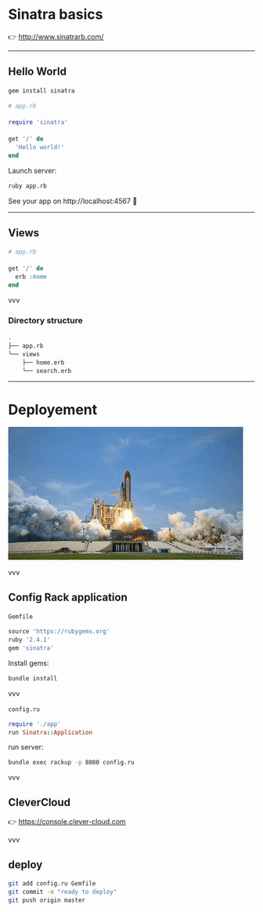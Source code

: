 # Sinatra basics

👉 http://www.sinatrarb.com/

---

## Hello World
```sh
gem install sinatra
```

```ruby
# app.rb

require 'sinatra'

get '/' do
  'Hello world!'
end

```

Launch server:
```sh
ruby app.rb
```

See your app on http://localhost:4567 🎉

---

## Views

```ruby
# app.rb

get '/' do
  erb :home
end
```

vvv

### Directory structure

```bash
.
├── app.rb
└── views
    ├── home.erb
    └── search.erb

```

---

# Deployement

<img class="full-screen" src="images/rocket.gif">

vvv

## Config Rack application

`Gemfile`

```ruby
source 'https://rubygems.org'
ruby '2.4.1'
gem 'sinatra'
```

Install gems:

```bash
bundle install
```

vvv

`config.ru`

```ruby
require './app'
run Sinatra::Application
```

run server:

```bash
bundle exec rackup -p 8080 config.ru
```

vvv

## CleverCloud

👉 https://console.clever-cloud.com

vvv

## deploy

```bash
git add config.ru Gemfile
git commit -m "ready to deploy"
git push origin master
```
